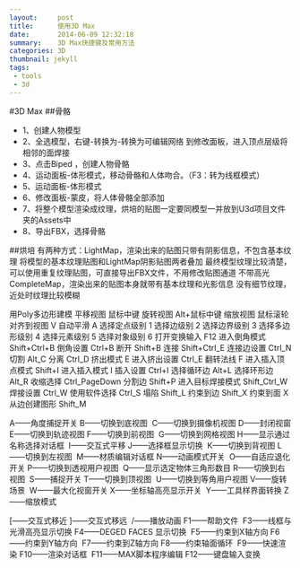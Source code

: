 ```yaml
---
layout:     post
title:      使用3D Max
date:       2014-06-09 12:32:18
summary:    3D Max快捷键及常用方法
categories: 3D
thumbnail: jekyll
tags:
 - tools
 - 3d
---
```


#3D Max
##骨骼
* 1、创建人物模型
* 2、全选模型，右键-转换为-转换为可编辑网络
   到修改面板，进入顶点层级将相邻的面焊接
* 3、点击Biped ，创建人物骨骼
* 4、运动面板-体形模式，移动骨骼和人体吻合。（F3：转为线框模式）
* 5、运动面板-体形模式
* 6、修改面板-蒙皮，将人体骨骼全部添加
* 7、将整个模型渲染成纹理，烘培的贴图一定要同模型一并放到U3d项目文件夹的Assets中
* 8、导出FBX，选择骨骼

##烘培
有两种方式：LightMap，渲染出来的贴图只带有阴影信息，不包含基本纹理
将模型的基本纹理贴图和LightMap阴影贴图两者叠加
最终模型纹理比较清楚，可以使用重复纹理贴图，可直接导出FBX文件，不用修改贴图通道
不带高光
CompleteMap，渲染出来的贴图本身就带有基本纹理和光影信息
没有细节纹理，近处时纹理比较模糊





用Poly多边形建模
平移视图 鼠标中键
旋转视图 Alt+鼠标中键
缩放视图 鼠标滚轮
对齐到视图 V
自动平滑 A
选择定点级别 1
选择边级别 2
选择边界级别 3
选择多边形级别 4
选择元素级别 5
选择对象级别 6
打开变换输入 F12
进入倒角模式 Shift+Ctrl+B
倒角设置 Ctrl+B
断开 Shift+B
连接 Shift+Ctrl_E
连接边设置 Ctrl_N
切割 Alt_C
分离 Ctrl_D
挤出模式 E
进入挤出设置 Ctrl_E
翻转法线 F
进入插入顶点模式 Shift+I
进入插入模式 I
插入设置 Ctrl+I
选择循环边 Alt+L
选择环形边 Alt_R
收缩选择 Ctrl_PageDown
分割边 Shift+P
进入目标焊接模式 Shift_Ctrl_W
焊接设置 Ctrl_W
使用软件选择 Ctrl_S
塌陷 Shift_L
约束到边 Shift_X
约束到面 X
从边创建图形 Shift_M




A——角度捕捉开关 B——切换到底视图 
C——切换到摄像机视图 D——封闭视窗 
E——切换到轨迹视图 F——切换到前视图 
G——切换到网格视图 H——显示通过名称选择对话框 
I——交互式平移 J——选择框显示切换 
K——切换到背视图 L——切换到左视图 
M——材质编辑对话框 N——动画模式开关 
O——自适应退化开关 P——切换到透视用户视图 
Q——显示选定物体三角形数目 R——切换到右视图 
S——捕捉开关 T——切换到顶视图 
U——切换到等角用户视图 V——旋转场景 
W——最大化视窗开关 X——坐标轴高亮显示开关 
Y——工具样界面转换 Z——缩放模式

[——交互式移近 ]——交互式移远 
/——播放动画 F1——帮助文件 
F3——线框与光滑高亮显示切换 F4——DEGED FACES 显示切换 
F5——约束到X轴方向 F6——约束到Y轴方向 
F7——约束到Z轴方向 F8——约束轴面循环 
F9——快速渲染 F10——渲染对话框 
F11——MAX脚本程序编辑 F12——键盘输入变换
